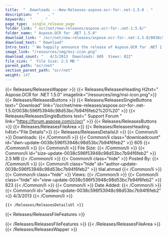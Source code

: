 ```yaml
---
title:  "  Downloads ---New-Releases-aspose.ocr-for-.net-1.5.0 . " 
description:  "    . " 
keywords:  "    . " 
page_type:  single_release_page
folder_link: " ocr/net/new-releases/aspose.ocr-for-.net-1.5.0/"
folder_name: " Aspose.OCR for .NET 1.5.0"
download_link: " /ocr/net/new-releases/aspose.ocr-for-.net-1.5.0/0038c596f53948c98d53bc7b94f6feb2"
download_text: " Download"
Intro_text: " We happily announce the release of Aspose.OCR for .NET 1.5.0. This release intro..."
image_link: "/resources/img/msi-icon.png"
download_count: "   4/3/2013  Downloads: 605  Views: 822"
file_size: "  File Size: 2.5 MB "
parent_path: "ocr/net"
section_parent_path: "ocr/net"
weight: 147
---
```


{{< Releases/ReleasesWapper >}}
  {{< Releases/ReleasesHeading H2txt=" Aspose.OCR for .NET 1.5.0" imagelink="/resources/img/msi-icon.png">}}
  {{< Releases/ReleasesButtons >}}
    {{< Releases/ReleasesSingleButtons text=" Download" link="/ocr/net/new-releases/aspose.ocr-for-.net-1.5.0/0038c596f53948c98d53bc7b94f6feb2%20%20" >}}
    {{< Releases/ReleasesSingleButtons text=" Support Forum " link="https://forum.aspose.com/c/ocr" >}}
  {{< Releases/ReleasesButtons >}}
  {{< Releases/ReleasesFileArea >}}
    {{< Releases/ReleasesHeading h4txt="File Details">}}
    {{< Releases/ReleasesDetailsUl >}}
            {{< Common/li  >}} Downloads: {{< /Common/li >}} 
      {{< Common/li class="downloadcount" id="dwn-update-0038c596f53948c98d53bc7b94f6feb2" >}} 605 {{< /Common/li >}} 
      {{< Common/li  >}} File Size: {{< /Common/li >}} 
      {{< Common/li id="size-update-0038c596f53948c98d53bc7b94f6feb2" >}} 2.5 MB {{< /Common/li >}} 
      {{< Common/li  class="hide" >}} Posted By: {{< /Common/li >}} 
      {{< Common/li class="hide" id="author-update-0038c596f53948c98d53bc7b94f6feb2" >}} tilal.ahmad {{< /Common/li >}} 
      {{< Common/li class="hide"  >}} Views: {{< /Common/li >}} 
      {{< Common/li class="hide" id="view-update-0038c596f53948c98d53bc7b94f6feb2" >}} 823 {{< /Common/li >}} 
      {{< Common/li  >}} Date Added: {{< /Common/li >}} 
      {{< Common/li id="added-update-0038c596f53948c98d53bc7b94f6feb2" >}} 4/3/2013 {{< /Common/li >}} 

    {{< /Releases/ReleasesDetailsUl >}}

  {{< Releases/ReleasesFileFeatures >}}
      
  {{< /Releases/ReleasesFileFeatures >}}
 {{< /Releases/ReleasesFileArea >}}
{{< /Releases/ReleasesWapper >}}


